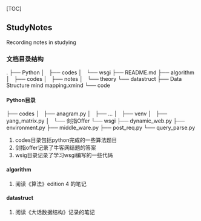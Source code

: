 [TOC]
## StudyNotes
Recording notes in studying
### 文档目录结构
.
├── Python
│   ├── codes
│   └── wsgi
├── README.md
├── algorithm
│   ├── codes
│   ├── notes
│   └── theory
└── datastruct
    ├── Data Structure mind mapping.xmind
    └── code
#### Python目录
├── codes
│   ├── anagram.py
│   ├── ...
│   ├── venv
│   ├── yang_matrix.py
│   └── 剑指Offer
└── wsgi
    ├── dynamic_web.py
    ├── environment.py
    ├── middle_ware.py
    ├── post_req.py
    └── query_parse.py
1. codes目录包括python完成的一些算法题目
2. 剑指offer记录了牛客网结题的答案
3. wsig目录记录了学习wsgi编写的一些代码

#### algorithm
1. 阅读《算法》edition 4 的笔记

#### datastruct
1. 阅读《大话数据结构》记录的笔记
